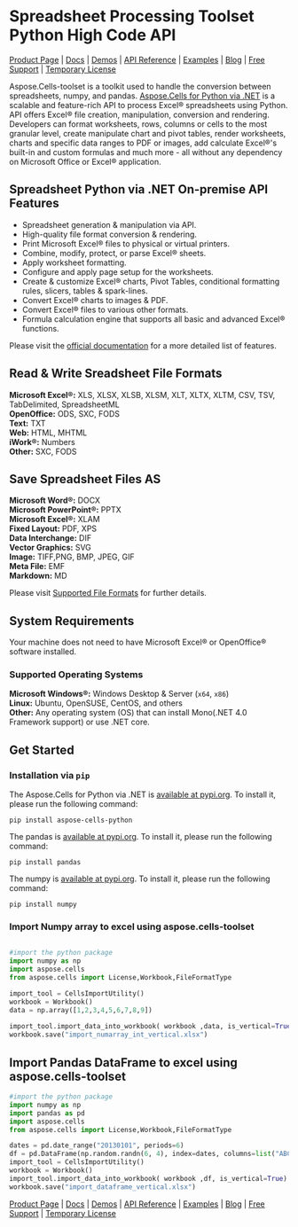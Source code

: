 # Spreadsheet Processing Toolset Python High Code API

[Product Page](https://products.aspose.com/cells/python-net/) | [Docs](https://docs.aspose.com/cells/python-net/) | [Demos](https://products.aspose.app/cells/family/) | [API Reference](https://reference.aspose.com/cells/python-net/) | [Examples](https://github.com/aspose-cells/aspose.cells-toolset) | [Blog](https://blog.aspose.com/category/cells/) | [Free Support](https://forum.aspose.com/c/cells) | [Temporary License](https://purchase.aspose.com/temporary-license)

Aspose.Cells-toolset is a toolkit used to handle the conversion between spreadsheets, numpy, and pandas. [Aspose.Cells for Python via .NET](https://products.aspose.com/cells/python-net/) is a scalable and feature-rich API to process Excel&reg; spreadsheets using Python. API offers Excel&reg; file creation, manipulation, conversion and rendering. Developers can format worksheets, rows, columns or cells to the most granular level, create manipulate chart and pivot tables, render worksheets, charts and specific data ranges to PDF or images, add calculate Excel&reg;'s built-in and custom formulas and much more - all without any dependency on Microsoft Office or Excel&reg; application.

## Spreadsheet Python via .NET On-premise API Features

- Spreadsheet generation & manipulation via API.
- High-quality file format conversion & rendering.
- Print Microsoft Excel&reg; files to physical or virtual printers.
- Combine, modify, protect, or parse Excel&reg; sheets.
- Apply worksheet formatting.
- Configure and apply page setup for the worksheets.
- Create & customize Excel&reg; charts, Pivot Tables, conditional
  formatting rules, slicers, tables & spark-lines.
- Convert Excel&reg; charts to images & PDF.
- Convert Excel&reg; files to various other formats.
- Formula calculation engine that supports all basic and advanced Excel&reg; functions.

Please visit the [official documentation](https://docs.aspose.com/cells/python-net/) for a more detailed list of features.

## Read & Write Sreadsheet File Formats

**Microsoft Excel&reg;:** XLS, XLSX, XLSB, XLSM, XLT, XLTX, XLTM, CSV, TSV, TabDelimited, SpreadsheetML\
**OpenOffice:** ODS, SXC, FODS\
**Text:** TXT\
**Web:** HTML, MHTML\
**iWork&reg;:** Numbers\
**Other:** SXC, FODS

## Save Spreadsheet Files AS

**Microsoft Word&reg;:** DOCX\
**Microsoft PowerPoint&reg;:** PPTX\
**Microsoft Excel&reg;:** XLAM\
**Fixed Layout:** PDF, XPS\
**Data Interchange:** DIF\
**Vector Graphics:** SVG\
**Image:** TIFF,PNG, BMP, JPEG, GIF\
**Meta File:** EMF\
**Markdown:** MD

Please visit [Supported File Formats](https://docs.aspose.com/cells/python-net/supported-file-formats/) for further details.

## System Requirements

Your machine does not need to have Microsoft Excel&reg; or OpenOffice&reg; software installed.

### Supported Operating Systems

**Microsoft Windows&reg;:** Windows Desktop & Server (`x64`, `x86`)\
**Linux:** Ubuntu, OpenSUSE, CentOS, and others\
**Other:** Any operating system (OS) that can install Mono(.NET 4.0 Framework support) or use .NET core.

## Get Started

### Installation via `pip`

The Aspose.Cells for Python via .NET is [available at pypi.org](https://pypi.org/project/aspose-cells-python/). To install it, please run the following command:

`pip install aspose-cells-python`

The pandas is [available at pypi.org](https://pypi.org/project/pandas/). To install it, please run the following command:

`pip install pandas`

The numpy is [available at pypi.org](https://pypi.org/project/numpy/). To install it, please run the following command:

`pip install numpy`

### Import Numpy array to excel using aspose.cells-toolset

```python

#import the python package
import numpy as np
import aspose.cells
from aspose.cells import License,Workbook,FileFormatType

import_tool = CellsImportUtility()
workbook = Workbook()
data = np.array([1,2,3,4,5,6,7,8,9])
       
import_tool.import_data_into_workbook( workbook ,data, is_vertical=True)
workbook.save("import_numarray_int_vertical.xlsx")

```

## Import Pandas DataFrame to excel using aspose.cells-toolset

```python
#import the python package
import numpy as np
import pandas as pd
import aspose.cells
from aspose.cells import License,Workbook,FileFormatType

dates = pd.date_range("20130101", periods=6)
df = pd.DataFrame(np.random.randn(6, 4), index=dates, columns=list("ABCD"))
import_tool = CellsImportUtility()
workbook = Workbook() 
import_tool.import_data_into_workbook( workbook ,df, is_vertical=True)
workbook.save("import_dataframe_vertical.xlsx")

```

[Product Page](https://products.aspose.com/cells/python-net) | [Docs](https://docs.aspose.com/cells/python-net/) | [Demos](https://products.aspose.app/cells/family/) | [API Reference](https://reference.aspose.com/cells/python-net/) | [Examples](https://github.com/aspose-cells/aspose.cells-toolset) | [Blog](https://blog.aspose.com/category/cells/) | [Free Support](https://forum.aspose.com/c/cells) | [Temporary License](https://purchase.aspose.com/temporary-license)